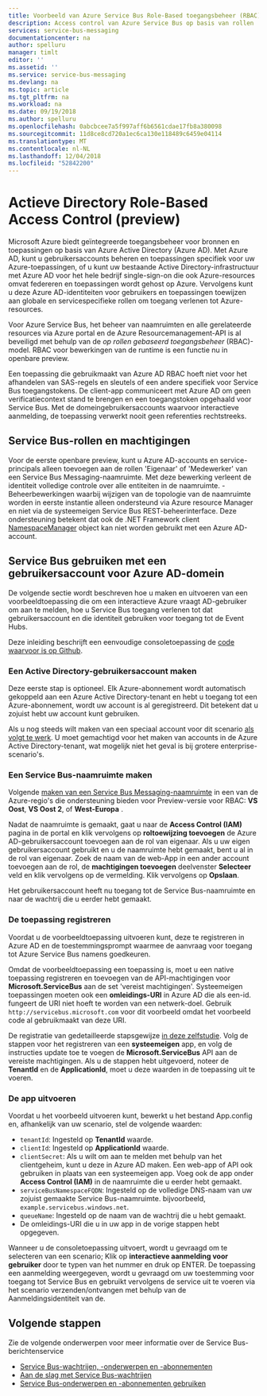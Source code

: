 ```yaml
---
title: Voorbeeld van Azure Service Bus Role-Based toegangsbeheer (RBAC) | Microsoft Docs
description: Access control van Azure Service Bus op basis van rollen
services: service-bus-messaging
documentationcenter: na
author: spelluru
manager: timlt
editor: ''
ms.assetid: ''
ms.service: service-bus-messaging
ms.devlang: na
ms.topic: article
ms.tgt_pltfrm: na
ms.workload: na
ms.date: 09/19/2018
ms.author: spelluru
ms.openlocfilehash: 0abcbcee7a5f997aff6b6561cdae17fb8a380098
ms.sourcegitcommit: 11d8ce8cd720a1ec6ca130e118489c6459e04114
ms.translationtype: MT
ms.contentlocale: nl-NL
ms.lasthandoff: 12/04/2018
ms.locfileid: "52842200"
---
```

# <a name="active-directory-role-based-access-control-preview"></a>Actieve Directory Role-Based Access Control (preview)

Microsoft Azure biedt geïntegreerde toegangsbeheer voor bronnen en toepassingen op basis van Azure Active Directory (Azure AD). Met Azure AD, kunt u gebruikersaccounts beheren en toepassingen specifiek voor uw Azure-toepassingen, of u kunt uw bestaande Active Directory-infrastructuur met Azure AD voor het hele bedrijf single-sign-on die ook Azure-resources omvat federeren en toepassingen wordt gehost op Azure. Vervolgens kunt u deze Azure AD-identiteiten voor gebruikers en toepassingen toewijzen aan globale en servicespecifieke rollen om toegang verlenen tot Azure-resources.

Voor Azure Service Bus, het beheer van naamruimten en alle gerelateerde resources via Azure portal en de Azure Resourcemanagement-API is al beveiligd met behulp van de *op rollen gebaseerd toegangsbeheer* (RBAC)-model. RBAC voor bewerkingen van de runtime is een functie nu in openbare preview. 

Een toepassing die gebruikmaakt van Azure AD RBAC hoeft niet voor het afhandelen van SAS-regels en sleutels of een andere specifiek voor Service Bus toegangstokens. De client-app communiceert met Azure AD om geen verificatiecontext stand te brengen en een toegangstoken opgehaald voor Service Bus. Met de domeingebruikersaccounts waarvoor interactieve aanmelding, de toepassing verwerkt nooit geen referenties rechtstreeks.

## <a name="service-bus-roles-and-permissions"></a>Service Bus-rollen en machtigingen

Voor de eerste openbare preview, kunt u Azure AD-accounts en service-principals alleen toevoegen aan de rollen 'Eigenaar' of 'Medewerker' van een Service Bus Messaging-naamruimte. Met deze bewerking verleent de identiteit volledige controle over alle entiteiten in de naamruimte. -Beheerbewerkingen waarbij wijzigen van de topologie van de naamruimte worden in eerste instantie alleen ondersteund via Azure resource Manager en niet via de systeemeigen Service Bus REST-beheerinterface. Deze ondersteuning betekent dat ook de .NET Framework client [NamespaceManager](/dotnet/api/microsoft.servicebus.namespacemanager) object kan niet worden gebruikt met een Azure AD-account.  

## <a name="use-service-bus-with-an-azure-ad-domain-user-account"></a>Service Bus gebruiken met een gebruikersaccount voor Azure AD-domein

De volgende sectie wordt beschreven hoe u maken en uitvoeren van een voorbeeldtoepassing die om een interactieve Azure vraagt AD-gebruiker om aan te melden, hoe u Service Bus toegang verlenen tot dat gebruikersaccount en die identiteit gebruiken voor toegang tot de Event Hubs. 

Deze inleiding beschrijft een eenvoudige consoletoepassing de [code waarvoor is op Github](https://github.com/Azure/azure-service-bus/tree/master/samples/DotNet/Microsoft.ServiceBus.Messaging/RoleBasedAccessControl).

### <a name="create-an-active-directory-user-account"></a>Een Active Directory-gebruikersaccount maken

Deze eerste stap is optioneel. Elk Azure-abonnement wordt automatisch gekoppeld aan een Azure Active Directory-tenant en hebt u toegang tot een Azure-abonnement, wordt uw account is al geregistreerd. Dit betekent dat u zojuist hebt uw account kunt gebruiken. 

Als u nog steeds wilt maken van een speciaal account voor dit scenario [als volgt te werk](../automation/automation-create-aduser-account.md). U moet gemachtigd voor het maken van accounts in de Azure Active Directory-tenant, wat mogelijk niet het geval is bij grotere enterprise-scenario's.

### <a name="create-a-service-bus-namespace"></a>Een Service Bus-naamruimte maken

Volgende [maken van een Service Bus Messaging-naamruimte](service-bus-create-namespace-portal.md) in een van de Azure-regio's die ondersteuning bieden voor Preview-versie voor RBAC: **VS Oost**, **VS Oost 2**, of **West-Europa** . 

Nadat de naamruimte is gemaakt, gaat u naar de **Access Control (IAM)** pagina in de portal en klik vervolgens op **roltoewijzing toevoegen** de Azure AD-gebruikersaccount toevoegen aan de rol van eigenaar. Als u uw eigen gebruikersaccount gebruikt en u de naamruimte hebt gemaakt, bent u al in de rol van eigenaar. Zoek de naam van de web-App in een ander account toevoegen aan de rol, de **machtigingen toevoegen** deelvenster **Selecteer** veld en klik vervolgens op de vermelding. Klik vervolgens op **Opslaan**.

Het gebruikersaccount heeft nu toegang tot de Service Bus-naamruimte en naar de wachtrij die u eerder hebt gemaakt.
 
### <a name="register-the-application"></a>De toepassing registreren

Voordat u de voorbeeldtoepassing uitvoeren kunt, deze te registreren in Azure AD en de toestemmingsprompt waarmee de aanvraag voor toegang tot Azure Service Bus namens goedkeuren. 

Omdat de voorbeeldtoepassing een toepassing is, moet u een native toepassing registreren en toevoegen van de API-machtigingen voor **Microsoft.ServiceBus** aan de set 'vereist machtigingen'. Systeemeigen toepassingen moeten ook een **omleidings-URI** in Azure AD die als een-id. fungeert de URI niet hoeft te worden van een netwerk-doel. Gebruik `http://servicebus.microsoft.com` voor dit voorbeeld omdat het voorbeeld code al gebruikmaakt van deze URI.

De registratie van gedetailleerde stapsgewijze [in deze zelfstudie](../active-directory/develop/quickstart-v1-integrate-apps-with-azure-ad.md). Volg de stappen voor het registreren van een **systeemeigen** app, en volg de instructies update toe te voegen de **Microsoft.ServiceBus** API aan de vereiste machtigingen. Als u de stappen hebt uitgevoerd, noteer de **TenantId** en de **ApplicationId**, moet u deze waarden in de toepassing uit te voeren.

### <a name="run-the-app"></a>De app uitvoeren

Voordat u het voorbeeld uitvoeren kunt, bewerkt u het bestand App.config en, afhankelijk van uw scenario, stel de volgende waarden:

- `tenantId`: Ingesteld op **TenantId** waarde.
- `clientId`: Ingesteld op **ApplicationId** waarde. 
- `clientSecret`: Als u wilt om aan te melden met behulp van het clientgeheim, kunt u deze in Azure AD maken. Een web-app of API ook gebruiken in plaats van een systeemeigen app. Voeg ook de app onder **Access Control (IAM)** in de naamruimte die u eerder hebt gemaakt.
- `serviceBusNamespaceFQDN`: Ingesteld op de volledige DNS-naam van uw zojuist gemaakte Service Bus-naamruimte. bijvoorbeeld, `example.servicebus.windows.net`.
- `queueName`: Ingesteld op de naam van de wachtrij die u hebt gemaakt.
- De omleidings-URI die u in uw app in de vorige stappen hebt opgegeven.
 
Wanneer u de consoletoepassing uitvoert, wordt u gevraagd om te selecteren van een scenario; Klik op **interactieve aanmelding voor gebruiker** door te typen van het nummer en druk op ENTER. De toepassing een aanmelding weergegeven, wordt u gevraagd om uw toestemming voor toegang tot Service Bus en gebruikt vervolgens de service uit te voeren via het scenario verzenden/ontvangen met behulp van de Aanmeldingsidentiteit van de.

## <a name="next-steps"></a>Volgende stappen

Zie de volgende onderwerpen voor meer informatie over de Service Bus-berichtenservice

* [Service Bus-wachtrijen, -onderwerpen en -abonnementen](service-bus-queues-topics-subscriptions.md)
* [Aan de slag met Service Bus-wachtrijen](service-bus-dotnet-get-started-with-queues.md)
* [Service Bus-onderwerpen en -abonnementen gebruiken](service-bus-dotnet-how-to-use-topics-subscriptions.md)